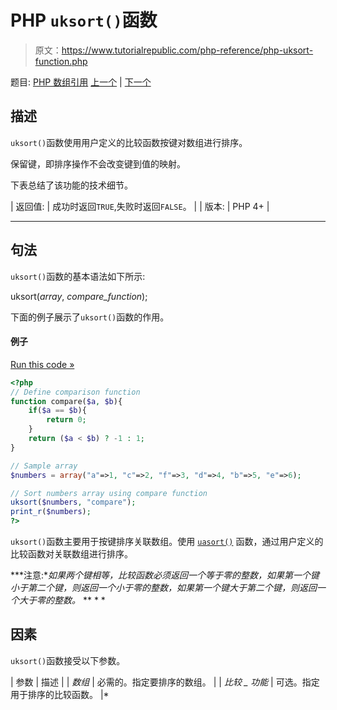 # PHP `uksort()`函数

> 原文：<https://www.tutorialrepublic.com/php-reference/php-uksort-function.php>

题目: [PHP 数组引用](php-array-functions.php) [上一个](php-uasort-function.php) | [下一个](php-usort-function.php)

## 描述

`uksort()`函数使用用户定义的比较函数按键对数组进行排序。

保留键，即排序操作不会改变键到值的映射。

下表总结了该功能的技术细节。

| 返回值: | 成功时返回`TRUE`,失败时返回`FALSE`。 |
| 版本: | PHP 4+ |

* * *

## 句法

`uksort()`函数的基本语法如下所示:

uksort(*array*, *compare_function*);

下面的例子展示了`uksort()`函数的作用。

#### 例子

[Run this code »](../codelab.php?topic=php&file=sort-an-associative-array-by-keys-using-comparison-function "Run this code to view the output")

```php
<?php
// Define comparison function
function compare($a, $b){
    if($a == $b){
        return 0;
    }
    return ($a < $b) ? -1 : 1;
}

// Sample array
$numbers = array("a"=>1, "c"=>2, "f"=>3, "d"=>4, "b"=>5, "e"=>6);

// Sort numbers array using compare function
uksort($numbers, "compare");
print_r($numbers);
?>
```

`uksort()`函数主要用于按键排序关联数组。使用 [`uasort()`](php-uasort-function.php) 函数，通过用户定义的比较函数对关联数组进行排序。

 ***注意:**如果两个键相等，比较函数必须返回一个等于零的整数，如果第一个键小于第二个键，则返回一个小于零的整数，如果第一个键大于第二个键，则返回一个大于零的整数。*  ** * *

## 因素

`uksort()`函数接受以下参数。

| 参数 | 描述 |
| *数组* | 必需的。指定要排序的数组。 |
| *比较 _ 功能* | 可选。指定用于排序的比较函数。 |*